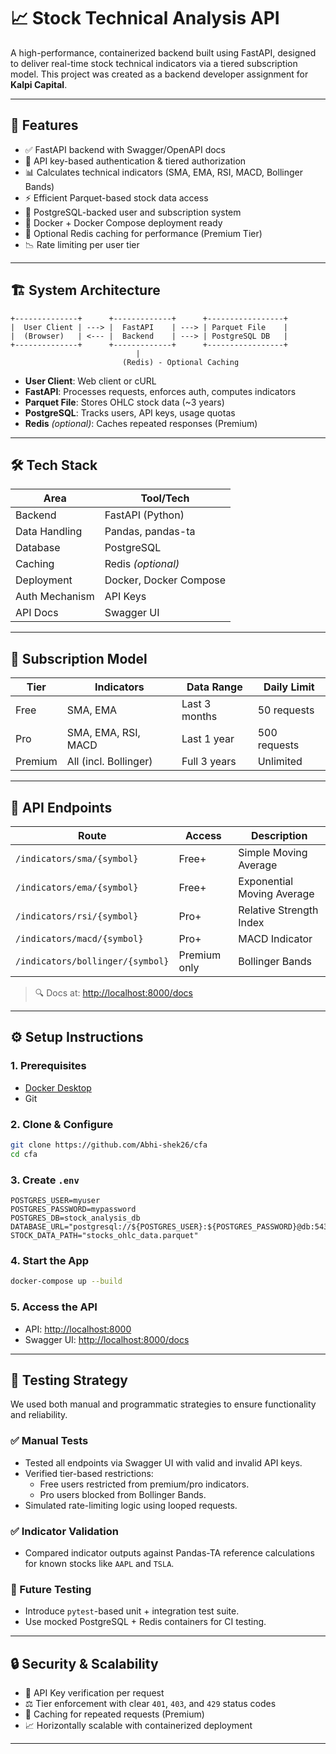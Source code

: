 
# 📈 Stock Technical Analysis API

A high-performance, containerized backend built using FastAPI, designed to deliver real-time stock technical indicators via a tiered subscription model. This project was created as a backend developer assignment for **Kalpi Capital**.

---

## 🚀 Features

- ✅ FastAPI backend with Swagger/OpenAPI docs  
- 🔐 API key-based authentication & tiered authorization  
- 📊 Calculates technical indicators (SMA, EMA, RSI, MACD, Bollinger Bands)  
- ⚡ Efficient Parquet-based stock data access  
- 🐘 PostgreSQL-backed user and subscription system  
- 🐳 Docker + Docker Compose deployment ready  
- 🔁 Optional Redis caching for performance (Premium Tier)  
- 📉 Rate limiting per user tier  

---

## 🏗️ System Architecture

```
+--------------+      +-------------+      +-----------------+
|  User Client | ---> |  FastAPI    | ---> | Parquet File    |
|  (Browser)   | <--- |  Backend    | ---> | PostgreSQL DB   |
+--------------+      +-------------+      +-----------------+
                            |
                         (Redis) - Optional Caching
```

- **User Client**: Web client or cURL  
- **FastAPI**: Processes requests, enforces auth, computes indicators  
- **Parquet File**: Stores OHLC stock data (~3 years)  
- **PostgreSQL**: Tracks users, API keys, usage quotas  
- **Redis** *(optional)*: Caches repeated responses (Premium)

---

## 🛠️ Tech Stack

| Area            | Tool/Tech         |
|-----------------|------------------|
| Backend         | FastAPI (Python) |
| Data Handling   | Pandas, pandas-ta |
| Database        | PostgreSQL        |
| Caching         | Redis *(optional)* |
| Deployment      | Docker, Docker Compose |
| Auth Mechanism  | API Keys          |
| API Docs        | Swagger UI        |

---

## 🎯 Subscription Model

| Tier     | Indicators            | Data Range       | Daily Limit |
|----------|------------------------|------------------|-------------|
| Free     | SMA, EMA               | Last 3 months    | 50 requests |
| Pro      | SMA, EMA, RSI, MACD    | Last 1 year      | 500 requests |
| Premium  | All (incl. Bollinger)  | Full 3 years     | Unlimited   |

---

## 🧪 API Endpoints

| Route                              | Access       | Description                         |
|-----------------------------------|--------------|-------------------------------------|
| `/indicators/sma/{symbol}`        | Free+        | Simple Moving Average               |
| `/indicators/ema/{symbol}`        | Free+        | Exponential Moving Average          |
| `/indicators/rsi/{symbol}`        | Pro+         | Relative Strength Index             |
| `/indicators/macd/{symbol}`       | Pro+         | MACD Indicator                      |
| `/indicators/bollinger/{symbol}`  | Premium only | Bollinger Bands                     |

> 🔍 Docs at: [http://localhost:8000/docs](http://localhost:8000/docs)

---

## ⚙️ Setup Instructions

### 1. Prerequisites

- [Docker Desktop](https://www.docker.com/products/docker-desktop/)
- Git

### 2. Clone & Configure

```bash
git clone https://github.com/Abhi-shek26/cfa
cd cfa
```

### 3. Create `.env`

```env
POSTGRES_USER=myuser
POSTGRES_PASSWORD=mypassword
POSTGRES_DB=stock_analysis_db
DATABASE_URL="postgresql://${POSTGRES_USER}:${POSTGRES_PASSWORD}@db:5432/${POSTGRES_DB}"
STOCK_DATA_PATH="stocks_ohlc_data.parquet"
```

### 4. Start the App

```bash
docker-compose up --build
```

### 5. Access the API

- API: [http://localhost:8000](http://localhost:8000)  
- Swagger UI: [http://localhost:8000/docs](http://localhost:8000/docs)

---

## 🧪 Testing Strategy

We used both manual and programmatic strategies to ensure functionality and reliability.

### ✅ Manual Tests

- Tested all endpoints via Swagger UI with valid and invalid API keys.
- Verified tier-based restrictions:
  - Free users restricted from premium/pro indicators.
  - Pro users blocked from Bollinger Bands.
- Simulated rate-limiting logic using looped requests.

### ✅ Indicator Validation

- Compared indicator outputs against Pandas-TA reference calculations for known stocks like `AAPL` and `TSLA`.

### 🔮 Future Testing

- Introduce `pytest`-based unit + integration test suite.
- Use mocked PostgreSQL + Redis containers for CI testing.

---

## 🔒 Security & Scalability

- 🔐 API Key verification per request  
- ⚖️ Tier enforcement with clear `401`, `403`, and `429` status codes  
- 🔁 Caching for repeated requests (Premium)  
- 📈 Horizontally scalable with containerized deployment  

---
